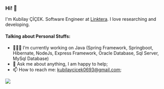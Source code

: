 ### Hi! 👋
I'm Kubilay ÇİÇEK. Software Engineer at [Linktera](https://www.linktera.com.tr/). 
I love researching and developing.

#### Talking about Personal Stuffs:
- 👨🏽‍💻  I’m currently working on Java (Spring Framework, Springboot, Hibernate, NodeJs, Express Framework, Oracle Database, Sql Server, MySql Database)
- 💬 Ask me about anything, I am happy to help;
- 📫 How to reach me: kubilaycicek0693@gmail.com;

![](https://komarev.com/ghpvc/?username=kubilaycicek&color=red)


<!--
**kubilaycicek/kubilaycicek** is a ✨ _special_ ✨ repository because its `README.md` (this file) appears on your GitHub profile.

Here are some ideas to get you started:

- 🔭 I’m currently working on ...
- 🌱 I’m currently learning ...
- 👯 I’m looking to collaborate on ...
- 🤔 I’m looking for help with ...
- 💬 Ask me about ...
- 📫 How to reach me: ...
- 😄 Pronouns: ...
- ⚡ Fun fact: ...
-->
